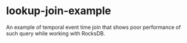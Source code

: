 # lookup-join-example

An example of temporal event time join that shows poor performance of such query while working with RocksDB.
